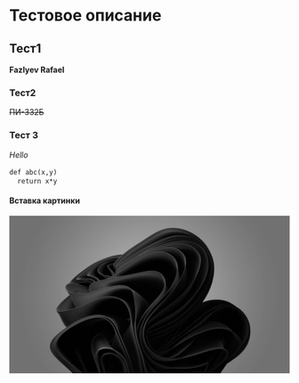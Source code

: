 # Тестовое описание
## Тест1

**Fazlyev Rafael**

### Тест2

~~ПИ-332Б~~

### Тест 3

_Hello_
```
def abc(x,y)
  return x*y
```

#### Вставка картинки

![alt text](wallpaper.jpg)
